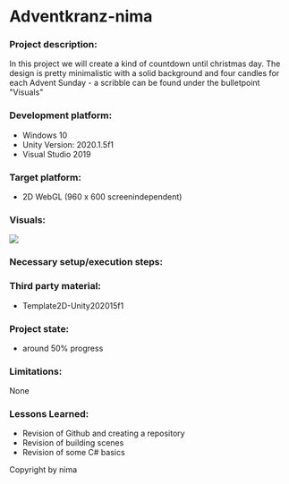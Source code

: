 # Adventkranz-nima

### Project description: 

In this project we will create a kind of countdown until christmas day.
The design is pretty minimalistic with a solid background and four candles for each Advent Sunday - a scribble can be found under the bulletpoint "Visuals"

### Development platform: 
* Windows 10
* Unity Version: 2020.1.5f1
* Visual Studio 2019

### Target platform: 
* 2D WebGL (960 x 600 screenindependent)

### Visuals: 
<div>
<img src = "./Screenshots/Adeventkranz.PNG" >
</div>

### Necessary setup/execution steps: 


### Third party material: 
* Template2D-Unity202015f1

### Project state: 
* around 50% progress

### Limitations: 
None

### Lessons Learned: 
* Revision of Github and creating a repository
* Revision of building scenes
* Revision of some C# basics

Copyright by nima
